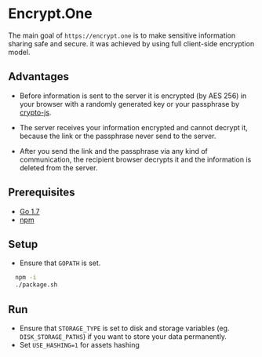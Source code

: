 # Encrypt.One

The main goal of `https://encrypt.one` is to make sensitive information sharing
safe and secure. it was achieved by using full client-side encryption model.

## Advantages

- Before information is sent to the server it is encrypted (by AES 256) in your browser with a randomly generated key or your passphrase by [crypto-js](https://github.com/brix/crypto-js).

- The server receives your information encrypted and cannot decrypt it, because the link or the passphrase never send to the server.

- After you send the link and the passphrase via any kind of communication, the recipient browser decrypts it and the information is deleted from the server.


## Prerequisites

- [Go 1.7](http://golang.org/doc/install)
- [npm](https://www.npmjs.com/)

## Setup

- Ensure that `GOPATH` is set.

```sh
  npm -i
  ./package.sh
```

## Run
- Ensure that `STORAGE_TYPE` is set to disk and storage variables (eg. `DISK_STORAGE_PATHS`) if you want to store your data permanently.
- Set `USE_HASHING=1` for assets hashing
